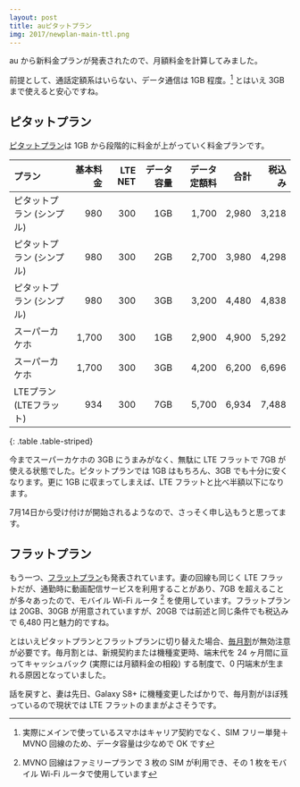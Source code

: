 ```yaml
---
layout: post
title: auピタットプラン
img: 2017/newplan-main-ttl.png
---
```


au から新料金プランが発表されたので、月額料金を計算してみました。

前提として、通話定額系はいらない、データ通信は 1GB 程度。[^1] とはいえ 3GB まで使えると安心ですね。

## ピタットプラン

[ピタットプラン](https://www.au.com/mobile/charge/smartphone/plan/pitatto/)は 1GB から段階的に料金が上がっていく料金プランです。

|プラン|基本料金|LTE NET|データ容量|データ定額料|合計|税込み|
|:-|-:|-:|-:|-:|-:|-:|
|ピタットプラン (シンプル)|980|300|1GB|1,700|2,980|3,218|
|ピタットプラン (シンプル)|980|300|2GB|2,700|3,980|4,298|
|ピタットプラン (シンプル)|980|300|3GB|3,200|4,480|4,838|
|スーパーカケホ|1,700|300|1GB|2,900|4,900|5,292|
|スーパーカケホ|1,700|300|3GB|4,200|6,200|6,696|
|LTEプラン (LTEフラット)|934|300|7GB|5,700|6,934|7,488|
{: .table .table-striped}

今までスーパーカケホの 3GB にうまみがなく、無駄に LTE フラットで 7GB が使える状態でした。ピタットプランでは 1GB はもちろん、3GB でも十分に安くなります。更に 1GB に収まってしまえば、LTE フラットと比べ半額以下になります。

7月14日から受け付けが開始されるようなので、さっそく申し込もうと思ってます。

## フラットプラン

もう一つ、[フラットプラン](https://www.au.com/mobile/charge/smartphone/plan/flat/)も発表されています。妻の回線も同じく LTE フラットだが、通勤時に動画配信サービスを利用することがあり、7GB を超えることが多々あったので、モバイル Wi-Fi ルータ [^2] を使用しています。フラットプランは 20GB、30GB が用意されていますが、20GB では前述と同じ条件でも税込みで 6,480 円と魅力的ですね。

とはいえピタットプランとフラットプランに切り替えた場合、[毎月割](https://www.au.com/mobile/charge/charge-discount/maituki-wari/)が無効注意が必要です。毎月割とは、新規契約または機種変更時、端末代を 24 ヶ月間に亘ってキャッシュバック (実際には月額料金の相殺) する制度で、0 円端末が生まれる原因となっていました。

話を戻すと、妻は先日、Galaxy S8+ に機種変更したばかりで、毎月割がほぼ残っているので現状では LTE フラットのままがよさそうです。

[^1]: 実際にメインで使っているスマホはキャリア契約でなく、SIM フリー単発＋MVNO 回線のため、データ容量は少なめで OK です
[^2]: MVNO 回線はファミリープランで 3 枚の SIM が利用でき、その 1 枚をモバイル Wi-Fi ルータで使用しています

